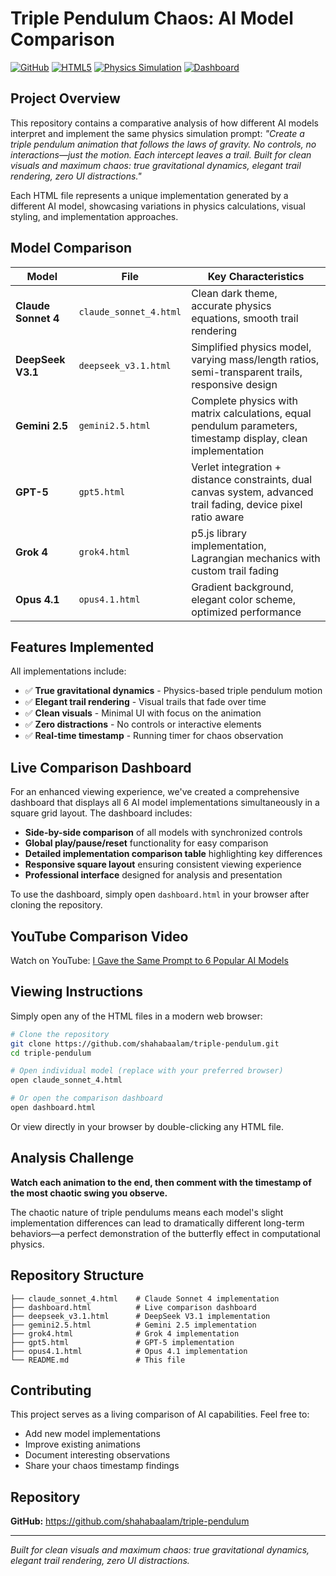 # Triple Pendulum Chaos: AI Model Comparison

[![GitHub](https://img.shields.io/github/license/shahabaalam/triple-pendulum)](https://github.com/shahabaalam/triple-pendulum)
[![HTML5](https://img.shields.io/badge/HTML5-E34F26?logo=html5&logoColor=white)](https://github.com/shahabaalam/triple-pendulum)
[![Physics Simulation](https://img.shields.io/badge/Physics-Simulation-blue)](https://github.com/shahabaalam/triple-pendulum)
[![Dashboard](https://img.shields.io/badge/Dashboard-Live%20Comparison-brightgreen)](https://github.com/shahabaalam/triple-pendulum)

## Project Overview

This repository contains a comparative analysis of how different AI models interpret and implement the same physics simulation prompt: *"Create a triple pendulum animation that follows the laws of gravity. No controls, no interactions—just the motion. Each intercept leaves a trail. Built for clean visuals and maximum chaos: true gravitational dynamics, elegant trail rendering, zero UI distractions."*

Each HTML file represents a unique implementation generated by a different AI model, showcasing variations in physics calculations, visual styling, and implementation approaches.

## Model Comparison

| Model | File | Key Characteristics |
|-------|------|-------------------|
| **Claude Sonnet 4** | `claude_sonnet_4.html` | Clean dark theme, accurate physics equations, smooth trail rendering |
| **DeepSeek V3.1** | `deepseek_v3.1.html` | Simplified physics model, varying mass/length ratios, semi-transparent trails, responsive design |
| **Gemini 2.5** | `gemini2.5.html` | Complete physics with matrix calculations, equal pendulum parameters, timestamp display, clean implementation |
| **GPT-5** | `gpt5.html` | Verlet integration + distance constraints, dual canvas system, advanced trail fading, device pixel ratio aware |
| **Grok 4** | `grok4.html` | p5.js library implementation, Lagrangian mechanics with custom trail fading |
| **Opus 4.1** | `opus4.1.html` | Gradient background, elegant color scheme, optimized performance |

## Features Implemented

All implementations include:
- ✅ **True gravitational dynamics** - Physics-based triple pendulum motion
- ✅ **Elegant trail rendering** - Visual trails that fade over time
- ✅ **Clean visuals** - Minimal UI with focus on the animation
- ✅ **Zero distractions** - No controls or interactive elements
- ✅ **Real-time timestamp** - Running timer for chaos observation

## Live Comparison Dashboard

For an enhanced viewing experience, we've created a comprehensive dashboard that displays all 6 AI model implementations simultaneously in a square grid layout. The dashboard includes:

- **Side-by-side comparison** of all models with synchronized controls
- **Global play/pause/reset** functionality for easy comparison
- **Detailed implementation comparison table** highlighting key differences
- **Responsive square layout** ensuring consistent viewing experience
- **Professional interface** designed for analysis and presentation

To use the dashboard, simply open `dashboard.html` in your browser after cloning the repository.

## YouTube Comparison Video

Watch on YouTube: [I Gave the Same Prompt to 6 Popular AI Models](https://youtube.com/shorts/As0cT0Yr-8I?feature=share)

## Viewing Instructions

Simply open any of the HTML files in a modern web browser:

```bash
# Clone the repository
git clone https://github.com/shahabaalam/triple-pendulum.git
cd triple-pendulum

# Open individual model (replace with your preferred browser)
open claude_sonnet_4.html

# Or open the comparison dashboard
open dashboard.html
```

Or view directly in your browser by double-clicking any HTML file.

## Analysis Challenge

**Watch each animation to the end, then comment with the timestamp of the most chaotic swing you observe.**

The chaotic nature of triple pendulums means each model's slight implementation differences can lead to dramatically different long-term behaviors—a perfect demonstration of the butterfly effect in computational physics.

## Repository Structure

```
├── claude_sonnet_4.html    # Claude Sonnet 4 implementation
├── dashboard.html          # Live comparison dashboard
├── deepseek_v3.1.html      # DeepSeek V3.1 implementation  
├── gemini2.5.html          # Gemini 2.5 implementation
├── grok4.html              # Grok 4 implementation
├── gpt5.html               # GPT-5 implementation
├── opus4.1.html            # Opus 4.1 implementation
└── README.md               # This file
```

## Contributing

This project serves as a living comparison of AI capabilities. Feel free to:
- Add new model implementations
- Improve existing animations
- Document interesting observations
- Share your chaos timestamp findings

## Repository

**GitHub:** https://github.com/shahabaalam/triple-pendulum

---

*Built for clean visuals and maximum chaos: true gravitational dynamics, elegant trail rendering, zero UI distractions.*
